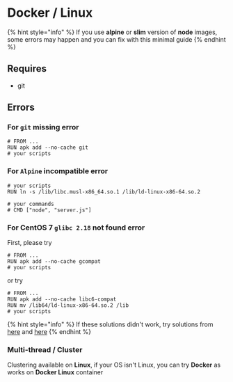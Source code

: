 # Docker / Linux

{% hint style="info" %}
If you use **alpine** or **slim** version of **node** images, some errors may happen and you can fix with this minimal guide
{% endhint %}

## Requires

* git

## Errors

### For `git` missing error

```text
# FROM ...
RUN apk add --no-cache git
# your scripts
```

### For `Alpine` incompatible error

```text
# your scripts
RUN ln -s /lib/libc.musl-x86_64.so.1 /lib/ld-linux-x86-64.so.2

# your commands
# CMD ["node", "server.js"]
```

### For CentOS 7 `glibc 2.18` not found error

First, please try

```text
# FROM ...
RUN apk add --no-cache gcompat
# your scripts
```

or try

```text
# FROM ...
RUN apk add --no-cache libc6-compat
RUN mv /lib64/ld-linux-x86-64.so.2 /lib
# your scripts
```

{% hint style="info" %}
If these solutions didn't work, try solutions from [here](https://serverfault.com/a/894689) and [here](https://serverfault.com/a/980302)
{% endhint %}

### Multi-thread / Cluster

Clustering available on **Linux**, if your OS isn't Linux, you can try **Docker** as works on **Docker Linux** container

